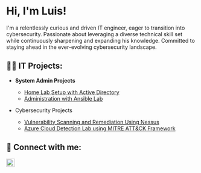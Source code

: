 <h1>Hi, I'm Luis! <br/></h1>
 I'm a relentlessly curious and driven IT engineer, eager to transition into cybersecurity. Passionate about leveraging a diverse technical skill set while continuously sharpening and expanding his knowledge. Committed to staying ahead in the ever-evolving cybersecurity landscape.
  
<h2>👨‍💻 IT Projects:</h2>

- <b>System Admin Projects</b>
  - [Home Lab Setup with Active Directory](https://github.com/l-g-sosa/ActiveDirectoryLab/tree/main)
  - [Administration with Ansible Lab](https://github.com/l-g-sosa/ansible_administration_lab)

- Cybersecurity Projects</h2>

  - [Vulnerability Scanning and Remediation Using Nessus](https://github.com/l-g-sosa/NessusLab/)
  - [Azure Cloud Detection Lab using MITRE ATT&CK Framework](https://github.com/l-g-sosa/AzureCloudDetection/)
  

<h2> 🤳 Connect with me:</h2>

[<img align="left" alt="Luis-G-Sosa | LinkedIn" width="22px" src="https://static.licdn.com/scds/common/u/images/logos/favicons/v1/favicon.ico" />][linkedin]

[linkedin]: https://www.linkedin.com/in/luis-g-sosa/

